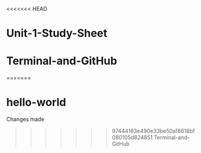 <<<<<<< HEAD
# Unit-1-Study-Sheet
# Terminal-and-GitHub
=======
# hello-world

Changes made 
>>>>>>> 97444163e490e33be50a18618bf080105d824851
Terminal-and-GitHub
